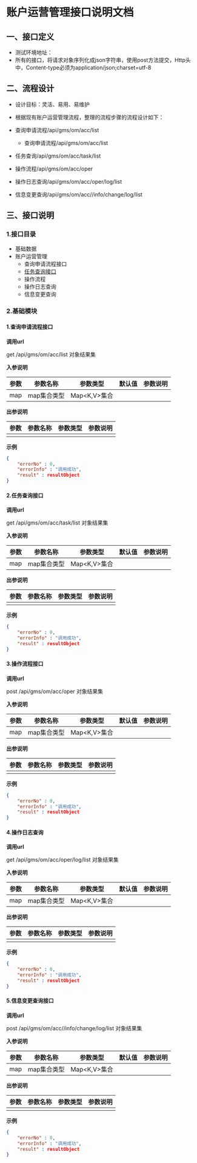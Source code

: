 # 账户运营管理接口说明文档

## 一、接口定义

- 测试环境地址：
-  所有的接口，将请求对象序列化成json字符串，使用post方法提交，Http头中，Content-type必须为application/json;charset=utf-8 

## 二、流程设计

-  设计目标：灵活、易用、易维护 

-  根据现有账户运营管理流程，整理的流程步骤的流程设计如下： 

  - 查询申请流程/api/gms/om/acc/list

    - 查询申请流程/api/gms/om/acc/list

  - 任务查询/api/gms/om/acc/task/list

  - 操作流程/api/gms/om/acc/oper

  - 操作日志查询/api/gms/om/acc/oper/log/list

  - 信息变更查询/api/gms/om/acc//info/change/log/list
  
## 三、接口说明

### 1.接口目录

- 基础数据
- 账户运营管理
  - 查询申请流程接口
  - [任务查询接口](#task)
  - 操作流程
  - 操作日志查询
  - 信息变更查询

### 2.基础模块

#### 1.查询申请流程接口

**调用url**

get  /api/gms/om/acc/list  对象结果集

**入参说明**

| 参数 |  参数名称   |   参数类型   | 默认值 | 参数说明 |
| :--: | :---------: | :----------: | :----: | :------: |
| map  | map集合类型 | Map<K,V>集合 |        |          |

**出参说明**

| 参数 | 参数名称 | 参数类型 | 参数说明 |
| :--: | :------: | :------: | :------: |
|      |          |          |          |

**示例**

```json
{
    "errorNo" : 0,
    "errorInfo" : "调用成功",
    "result" : resultObject
}
```

#### 2.任务查询接口

**调用url**

get  /api/gms/om/acc/task/list  <span id="task">对象结果集</span>

**入参说明**

| 参数 |  参数名称   |   参数类型   | 默认值 | 参数说明 |
| :--: | :---------: | :----------: | :----: | :------: |
| map  | map集合类型 | Map<K,V>集合 |        |          |

**出参说明**

| 参数 | 参数名称 | 参数类型 | 参数说明 |
| :--: | :------: | :------: | :------: |
|      |          |          |          |

**示例**

```json
{
    "errorNo" : 0,
    "errorInfo" : "调用成功",
    "result" : resultObject
}
```

#### 3.操作流程接口

**调用url**

post  /api/gms/om/acc/oper  对象结果集

**入参说明**

| 参数 |  参数名称   |   参数类型   | 默认值 | 参数说明 |
| :--: | :---------: | :----------: | :----: | :------: |
| map  | map集合类型 | Map<K,V>集合 |        |          |

**出参说明**

| 参数 | 参数名称 | 参数类型 | 参数说明 |
| :--: | :------: | :------: | :------: |
|      |          |          |          |

**示例**

```json
{
    "errorNo" : 0,
    "errorInfo" : "调用成功",
    "result" : resultObject
}
```

#### 4.操作日志查询

**调用url**

get  /api/gms/om/acc/oper/log/list  对象结果集

**入参说明**

| 参数 |  参数名称   |   参数类型   | 默认值 | 参数说明 |
| :--: | :---------: | :----------: | :----: | :------: |
| map  | map集合类型 | Map<K,V>集合 |        |          |

**出参说明**

| 参数 | 参数名称 | 参数类型 | 参数说明 |
| :--: | :------: | :------: | :------: |
|      |          |          |          |

**示例**

```json
{
    "errorNo" : 0,
    "errorInfo" : "调用成功",
    "result" : resultObject
}
```

#### 5.信息变更查询接口

**调用url**

post  /api/gms/om/acc//info/change/log/list  对象结果集

**入参说明**

| 参数 |  参数名称   |   参数类型   | 默认值 | 参数说明 |
| :--: | :---------: | :----------: | :----: | :------: |
| map  | map集合类型 | Map<K,V>集合 |        |          |

**出参说明**

| 参数 | 参数名称 | 参数类型 | 参数说明 |
| :--: | :------: | :------: | :------: |
|      |          |          |          |

**示例**

```json
{
    "errorNo" : 0,
    "errorInfo" : "调用成功",
    "result" : resultObject
}
```

​    

​    

​    

​    

​    


